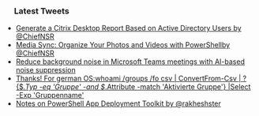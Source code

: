 <h3><a href="https://twitter.com/endi24"><img height=16 src="https://upload.wikimedia.org/wikipedia/sco/9/9f/Twitter_bird_logo_2012.svg"></a> Latest Tweets</h3>

<!-- BLOG-POST-LIST:START -->
- [Generate a Citrix Desktop Report Based on Active Directory Users by ⁦@ChiefNSR⁩](https://rss.app/articles/cb4e791f6f6d729c074351566bd3a7c508111d6e1a31b6e890b6c809918773d2f150f40f6ad1dd6cf5a36d7fdc120f9462d16ce9c0)
- [Media Sync: Organize Your Photos and Videos with PowerShellby @ChiefNSR⁩](https://rss.app/articles/cb4e791f6f6d729c074351566bd3a7c508111d6e1a31b6e890b6c809918773d2f150f40f6ad1dd6cf7a56279dc150b9665d36ce3c2)
- [Reduce background noise in Microsoft Teams meetings with AI-based noise suppression](https://rss.app/articles/cb4e791f6f6d729c074351566bd3a7c508111d6e1a31b6e890b6c809918773d2f150f40f6ad1dc61f1a5637adb110e9667d06ae8c4)
- [Thanks! For german OS:whoami /groups /fo csv | ConvertFrom-Csv | ? {$_.Typ -eq 'Gruppe' -and $_.Attribute -match 'Aktivierte Gruppe'} |Select -Exp 'Gruppenname'](https://rss.app/articles/cb4e791f6f6d729c074351566bd3a7c508111d6e1a31b6e890b6c809918773d2f150f40f6ad1df61f0a6687bd91c069368dc6de2cb)
- [Notes on PowerShell App Deployment Toolkit by @rakheshster](https://rss.app/articles/cb4e791f6f6d729c074351566bd3a7c508111d6e1a31b6e890b6c809918773d2f150f40f6ad0d761f2a46974d715079064d76ce1c7)
<!-- BLOG-POST-LIST:END -->

